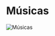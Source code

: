 # Músicas

![Músicas](https://user-images.githubusercontent.com/56745829/135944847-f86594aa-23ee-40cc-9081-7513853bc427.png)
